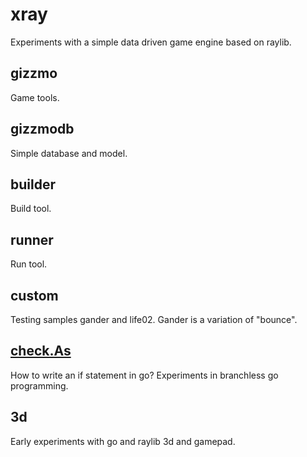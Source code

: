 # xray
Experiments with a simple data driven game engine based on raylib.

## gizzmo
Game tools.

## gizzmodb
Simple database and model.

## builder
Build tool.

## runner
Run tool.

## custom
Testing samples gander and life02. Gander is a variation of "bounce".

## [check.As](./check/README.md)
How to write an if statement in go? Experiments in branchless go programming.

## 3d
Early experiments with go and raylib 3d and gamepad.
